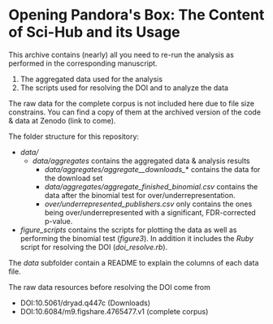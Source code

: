 # Opening Pandora's Box: The Content of Sci-Hub and its Usage

This archive contains (nearly) all you need to re-run the analysis as performed in the corresponding manuscript.

1. The aggregated data used for the analysis
2. The scripts used for resolving the DOI and to analyze the data

The raw data for the complete corpus is not included here due to file size constrains. You can find a copy of them at the archived version of the code & data at Zenodo (link to come).

The folder structure for this repository:

* *data/*
  * *data/aggregates* contains the aggregated data & analysis results
      * *data/aggregates/aggregate__downloads_** contains the data for the download set
      * *data/aggregates/aggregate_finished_binomial.csv* contains the data after the binomial test for over/underrepresentation.
      * *over/underrepresented_publishers.csv* only contains the ones being over/underrepresented with a significant, FDR-corrected p-value.
* *figure_scripts* contains the scripts for plotting the data as well as performing the binomial test (*figure3*). In addition it includes the *Ruby* script for resolving the DOI (*doi_resolve.rb*).

The *data* subfolder contain a README to explain the columns of each data file.

The raw data resources before resolving the DOI come from
* DOI:10.5061/dryad.q447c (Downloads)
* DOI:10.6084/m9.figshare.4765477.v1 (complete corpus)
